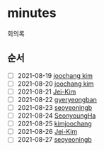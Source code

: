 # minutes

회의록

## 순서

- [ ] 2021-08-19 [joochang kim](https://github.com/kimjoochang)
- [ ] 2021-08-20 [joochang kim](https://github.com/kimjoochang)
- [ ] 2021-08-21 [Jei-Kim](https://github.com/Jei-Kim)
- [ ] 2021-08-22 [gyeryeongban](https://github.com/gyeryeongban)
- [ ] 2021-08-23 [seoyeoningb](https://github.com/seoyeoningb)
- [ ] 2021-08-24 [SeonyoungHa](https://github.com/SeonyoungHa)
- [ ] 2021-08-25 [kimjoochang](https://github.com/kimjoochang)
- [ ] 2021-08-26 [Jei-Kim](https://github.com/Jei-Kim)
- [ ] 2021-08-27 [seoyeoningb](https://github.com/seoyeoningb)
